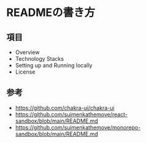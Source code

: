 # READMEの書き方

## 項目

- Overview
- Technology Stacks
- Setting up and Running locally
- License

## 参考

- <https://github.com/chakra-ui/chakra-ui>
- <https://github.com/suimenkathemove/react-sandbox/blob/main/README.md>
- <https://github.com/suimenkathemove/monorepo-sandbox/blob/main/README.md>
